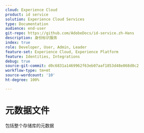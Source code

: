 ```yaml
---
cloud: Experience Cloud
product: id service
solution: Experience Cloud Services
type: Documentation
audience: end-user
git-repo: https://github.com/AdobeDocs/id-service.zh-Hans
description: 身份标识服务
index: true
role: Developer, User, Admin, Leader
feature-set: Experience Cloud, Experience Platform
feature: Identities, Integrations
debug: true
source-git-commit: d0c6831a1469962f63eb07aaf1853d48e068d0c2
workflow-type: tm+mt
source-wordcount: '10'
ht-degree: 100%

---
```



# 元数据文件

包括整个存储库的元数据
